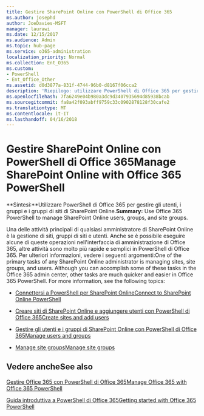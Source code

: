 ```yaml
---
title: Gestire SharePoint Online con PowerShell di Office 365
ms.author: josephd
author: JoeDavies-MSFT
manager: laurawi
ms.date: 12/15/2017
ms.audience: Admin
ms.topic: hub-page
ms.service: o365-administration
localization_priority: Normal
ms.collection: Ent_O365
ms.custom:
- PowerShell
- Ent_Office_Other
ms.assetid: d0d3877a-831f-4744-96b0-d8167f06cca2
description: 'Riepilogo: utilizzare PowerShell di Office 365 per gestire gli utenti, i gruppi e i gruppi di siti di SharePoint Online.'
ms.openlocfilehash: 7fa6249e04b980a3dc9d3407935694d85938bcab
ms.sourcegitcommit: fa8a42f093abff9759c33c0902878128f30cafe2
ms.translationtype: MT
ms.contentlocale: it-IT
ms.lasthandoff: 04/16/2018
---
```

# <a name="manage-sharepoint-online-with-office-365-powershell"></a><span data-ttu-id="37d18-103">Gestire SharePoint Online con PowerShell di Office 365</span><span class="sxs-lookup"><span data-stu-id="37d18-103">Manage SharePoint Online with Office 365 PowerShell</span></span>

 <span data-ttu-id="37d18-104">**Sintesi:**Utilizzare PowerShell di Office 365 per gestire gli utenti, i gruppi e i gruppi di siti di SharePoint Online.</span><span class="sxs-lookup"><span data-stu-id="37d18-104">**Summary:** Use Office 365 PowerShell to manage SharePoint Online users, groups, and site groups.</span></span>
  
<span data-ttu-id="37d18-p101">Una delle attività principali di qualsiasi amministratore di SharePoint Online è la gestione di siti, gruppi di siti e utenti. Anche se è possibile eseguire alcune di queste operazioni nell'interfaccia di amministrazione di Office 365, altre attività sono molto più rapide e semplici in PowerShell di Office 365. Per ulteriori informazioni, vedere i seguenti argomenti:</span><span class="sxs-lookup"><span data-stu-id="37d18-p101">One of the primary tasks of any SharePoint Online administrator is managing sites, site groups, and users. Although you can accomplish some of these tasks in the Office 365 admin center, other tasks are much quicker and easier in Office 365 PowerShell. For more information, see the following topics:</span></span>

- [<span data-ttu-id="37d18-108">Connettersi a PowerShell per SharePoint Online</span><span class="sxs-lookup"><span data-stu-id="37d18-108">Connect to SharePoint Online PowerShell</span></span>](https://docs.microsoft.com/en-us/powershell/sharepoint/sharepoint-online/connect-sharepoint-online?view=sharepoint-ps)
  
- [<span data-ttu-id="37d18-109">Creare siti di SharePoint Online e aggiungere utenti con PowerShell di Office 365</span><span class="sxs-lookup"><span data-stu-id="37d18-109">Create sites and add users</span></span>](http://technet.microsoft.com/library/c55d4ccf-ab36-481a-a285-c40234e11abd.aspx)
    
- [<span data-ttu-id="37d18-110">Gestire gli utenti e i gruppi di SharePoint Online con PowerShell di Office 365</span><span class="sxs-lookup"><span data-stu-id="37d18-110">Manage users and groups</span></span>](http://technet.microsoft.com/library/9680af2e-a965-4e62-92ee-da72105c7800.aspx)
    
- [<span data-ttu-id="37d18-111">Manage site groups</span><span class="sxs-lookup"><span data-stu-id="37d18-111">Manage site groups</span></span>](http://technet.microsoft.com/library/122f4099-c78d-4cce-bab0-4343b04596ae.aspx)
    
## <a name="see-also"></a><span data-ttu-id="37d18-112">Vedere anche</span><span class="sxs-lookup"><span data-stu-id="37d18-112">See also</span></span>

#### 

[<span data-ttu-id="37d18-113">Gestire Office 365 con PowerShell di Office 365</span><span class="sxs-lookup"><span data-stu-id="37d18-113">Manage Office 365 with Office 365 PowerShell</span></span>](manage-office-365-with-office-365-powershell.md)
  
[<span data-ttu-id="37d18-114">Guida introduttiva a PowerShell di Office 365</span><span class="sxs-lookup"><span data-stu-id="37d18-114">Getting started with Office 365 PowerShell</span></span>](getting-started-with-office-365-powershell.md)

